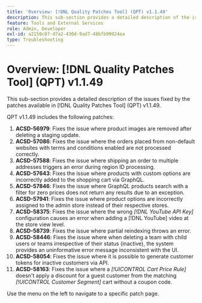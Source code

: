 ```yaml
---
title: 'Overview: [!DNL Quality Patches Tool] (QPT) v1.1.49'
description: This sub-section provides a detailed description of the issues fixed by the patches available in [!DNL Quality Patches Tool] (QPT) v1.1.49.
feature: Tools and External Services
role: Admin, Developer
exl-id: a2150c07-d7a2-430d-9ad7-48bfb99024ea
type: Troubleshooting
---
```

# Overview: [!DNL Quality Patches Tool] (QPT) v1.1.49

This sub-section provides a detailed description of the issues fixed by the patches available in [!DNL Quality Patches Tool] (QPT) v1.1.49.

QPT v1.1.49 includes the following patches:

1. **ACSD-56979**: Fixes the issue where product images are removed after deleting a staging update.
1. **ACSD-57086**: Fixes the issue where the orders placed from non-default websites with terms and conditions enabled are not processed correctly.
1. **ACSD-57588**: Fixes the issue where shipping an order to multiple addresses triggers an error during region ID processing.
1. **ACSD-57643**: Fixes the issue where products with custom options are incorrectly added to the shopping cart via GraphQL.
1. **ACSD-57846**: Fixes the issue where GraphQL products search with a filter for zero prices does not return any results due to an exception.
1. **ACSD-57941**: Fixes the issue where product options are incorrectly assigned to the admin store instead of their respective stores.
1. **ACSD-58375**: Fixes the issue where the wrong *[!DNL YouTube API Key]* configuration causes an error when adding a [!DNL YouTube] video at the store view level.
1. **ACSD-58739**: Fixes the issue where partial reindexing throws an error.
1. **ACSD-58446**: Fixes the issue where when deleting a team with child users or teams irrespective of their status (inactive), the system provides an uninformative error message inconsistent with the UI.
1. **ACSD-58054**: Fixes the issue where it is possible to generate customer tokens for inactive customers via API.
1. **ACSD-58163**: Fixes the issue where a *[!UICONTROL Cart Price Rule]* doesn't apply a discount for a guest customer from the matching *[!UICONTROL Customer Segment]* cart without a coupon code.

Use the menu on the left to navigate to a specific patch page.
